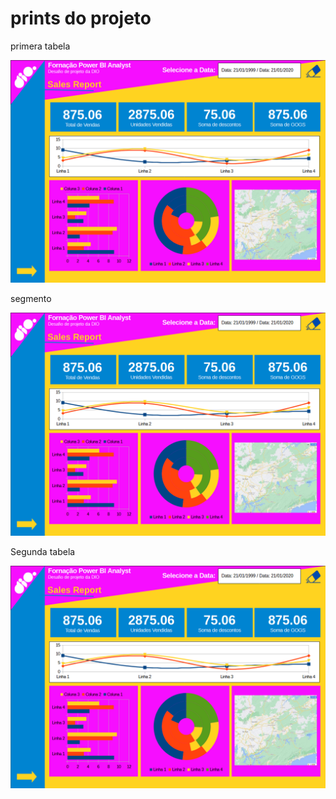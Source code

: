 <H1>prints do projeto</H1>
<p>primera tabela</p>
<img src="https://raw.githubusercontent.com/SrBogolhao/power_bi_analyst/main/M%C3%B3dulo%202/Desafio%20de%20Projeto/nova%20pasta/Sem%20t%C3%ADtulo%2001.png">
<p>segmento</p>
<img src="https://raw.githubusercontent.com/SrBogolhao/power_bi_analyst/main/M%C3%B3dulo%202/Desafio%20de%20Projeto/nova%20pasta/Sem%20t%C3%ADtulo%2001.png">
<p>Segunda tabela</p>
<img src="https://raw.githubusercontent.com/SrBogolhao/power_bi_analyst/main/M%C3%B3dulo%202/Desafio%20de%20Projeto/nova%20pasta/Sem%20t%C3%ADtulo%2001.png">

